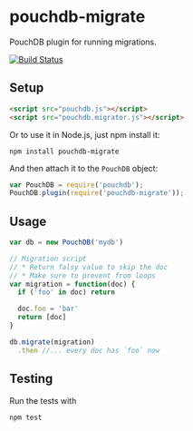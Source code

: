 # pouchdb-migrate
PouchDB plugin for running migrations.

[![Build
Status](https://travis-ci.org/eHealthAfrica/pouchdb-migrate.svg?branch=master)](https://travis-ci.org/eHealthAfrica/pouchdb-migrate)

## Setup
```html
<script src="pouchdb.js"></script>
<script src="pouchdb.migrator.js"></script>
```

Or to use it in Node.js, just npm install it:

```
npm install pouchdb-migrate
```

And then attach it to the `PouchDB` object:

```js
var PouchDB = require('pouchdb');
PouchDB.plugin(require('pouchdb-migrate'));
```

## Usage
```js
var db = new PouchDB('mydb')

// Migration script
// * Return falsy value to skip the doc
// * Make sure to prevent from loops
var migration = function(doc) {
  if ('foo' in doc) return

  doc.foo = 'bar'
  return [doc]
}

db.migrate(migration)
  .then //... every doc has `foo` now
```

## Testing
Run the tests with
```sh
npm test
```
